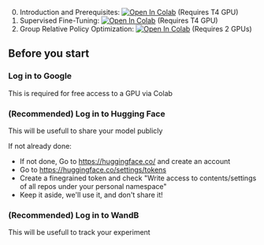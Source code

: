 0. Introduction and Prerequisites: [![Open In Colab](https://colab.research.google.com/assets/colab-badge.svg)](https://colab.research.google.com/github/huggingface/trl-tuto/blob/main/00_llm_pretraining_and_data_preparation.ipynb) (Requires T4 GPU)
1. Supervised Fine-Tuning: [![Open In Colab](https://colab.research.google.com/assets/colab-badge.svg)](https://colab.research.google.com/github/huggingface/trl-tuto/blob/main/01_sft.ipynb) (Requires T4 GPU)
2. Group Relative Policy Optimization: [![Open In Colab](https://colab.research.google.com/assets/colab-badge.svg)](https://colab.research.google.com/github/huggingface/trl-tuto/blob/main/01_grpo.ipynb) (Requires 2 GPUs)

## Before you start

### Log in to Google

This is required for free access to a GPU via Colab

### (Recommended) Log in to Hugging Face

This will be usefull to share your model publicly

If not already done:

- If not done, Go to https://huggingface.co/ and create an account
- Go to https://huggingface.co/settings/tokens
- Create a finegrained token and check "Write access to contents/settings of all repos under your personal namespace"
- Keep it aside, we'll use it, and don't share it!

### (Recommended) Log in to WandB

This will be usefull to track your experiment
